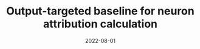 ---
title: "Output-targeted baseline for neuron attribution calculation"
collection: publications
permalink: /publication/2022-output-target
date: 2022-08-01
venue: 'Image and Vision Computing'
# paperurl: '/files/pdf/research/Turning the Lights on.pdf'
link: 'https://www.sciencedirect.com/science/article/abs/pii/S0262885622001457'
paperurl: '/files/pdf/research/202208attrBase-IVC.pdf'
github: 'https://github.com/GlowingHorse/Output-Targeted-Baseline'
# code: 'https://zenodo.org/badge/latestdoi/570214643'
# zenodo: 'https://zenodo.org/badge/570214643.svg'
book: 'https://shirui-homepage.com/research/attr-cal/'
citation: 'Rui Shi, <a href="https://li-tianxing.github.io/">Tianxing Li</a>, <a href="http://www.graco.c.u-tokyo.ac.jp/yama-lab/index.php">Yasushi Yamaguchi</a>. <i>Image and Vision Computing</i>, 2022, 124: 104516.'
---